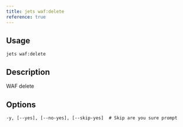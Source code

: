 ```yaml
---
title: jets waf:delete
reference: true
---
```


## Usage

    jets waf:delete

## Description

WAF delete


## Options

```
-y, [--yes], [--no-yes], [--skip-yes]  # Skip are you sure prompt
```

